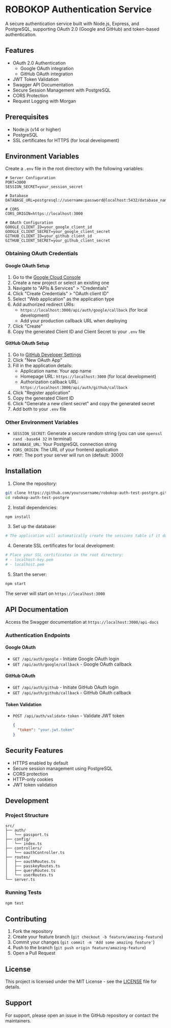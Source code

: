 # ROBOKOP Authentication Service

A secure authentication service built with Node.js, Express, and PostgreSQL, supporting OAuth 2.0 (Google and GitHub) and token-based authentication.

## Features

- OAuth 2.0 Authentication
  - Google OAuth integration
  - GitHub OAuth integration
- JWT Token Validation
- Swagger API Documentation
- Secure Session Management with PostgreSQL
- CORS Protection
- Request Logging with Morgan

## Prerequisites

- Node.js (v14 or higher)
- PostgreSQL
- SSL certificates for HTTPS (for local development)

## Environment Variables

Create a `.env` file in the root directory with the following variables:

```env
# Server Configuration
PORT=3000
SESSION_SECRET=your_session_secret

# Database
DATABASE_URL=postgresql://username:password@localhost:5432/database_name

# CORS
CORS_ORIGIN=https://localhost:3000

# OAuth Configuration
GOOGLE_CLIENT_ID=your_google_client_id
GOOGLE_CLIENT_SECRET=your_google_client_secret
GITHUB_CLIENT_ID=your_github_client_id
GITHUB_CLIENT_SECRET=your_github_client_secret
```

### Obtaining OAuth Credentials

#### Google OAuth Setup

1. Go to the [Google Cloud Console](https://console.cloud.google.com/)
2. Create a new project or select an existing one
3. Navigate to "APIs & Services" > "Credentials"
4. Click "Create Credentials" > "OAuth client ID"
5. Select "Web application" as the application type
6. Add authorized redirect URIs:
   - `https://localhost:3000/api/auth/google/callback` (for local development)
   - Add your production callback URL when deploying
7. Click "Create"
8. Copy the generated Client ID and Client Secret to your `.env` file

#### GitHub OAuth Setup

1. Go to [GitHub Developer Settings](https://github.com/settings/developers)
2. Click "New OAuth App"
3. Fill in the application details:
   - Application name: Your app name
   - Homepage URL: `https://localhost:3000` (for local development)
   - Authorization callback URL: `https://localhost:3000/api/auth/github/callback`
4. Click "Register application"
5. Copy the generated Client ID
6. Click "Generate a new client secret" and copy the generated secret
7. Add both to your `.env` file

### Other Environment Variables

- `SESSION_SECRET`: Generate a secure random string (you can use `openssl rand -base64 32` in terminal)
- `DATABASE_URL`: Your PostgreSQL connection string
- `CORS_ORIGIN`: The URL of your frontend application
- `PORT`: The port your server will run on (default: 3000)

## Installation

1. Clone the repository:

```bash
git clone https://github.com/yourusername/robokop-auth-test-postgre.git
cd robokop-auth-test-postgre
```

2. Install dependencies:

```bash
npm install
```

3. Set up the database:

```bash
# The application will automatically create the sessions table if it doesn't exist
```

4. Generate SSL certificates for local development:

```bash
# Place your SSL certificates in the root directory:
# - localhost-key.pem
# - localhost.pem
```

5. Start the server:

```bash
npm start
```

The server will start on `https://localhost:3000`

## API Documentation

Access the Swagger documentation at `https://localhost:3000/api-docs`

### Authentication Endpoints

#### Google OAuth

- `GET /api/auth/google` - Initiate Google OAuth login
- `GET /api/auth/google/callback` - Google OAuth callback

#### GitHub OAuth

- `GET /api/auth/github` - Initiate GitHub OAuth login
- `GET /api/auth/github/callback` - GitHub OAuth callback

#### Token Validation

- `POST /api/auth/validate-token` - Validate JWT token
  ```json
  {
    "token": "your.jwt.token"
  }
  ```

## Security Features

- HTTPS enabled by default
- Secure session management using PostgreSQL
- CORS protection
- HTTP-only cookies
- JWT token validation

## Development

### Project Structure

```
src/
├── auth/
│   └── passport.ts
├── config/
│   └── index.ts
├── controllers/
│   └── oauthController.ts
├── routes/
│   ├── oauthRoutes.ts
│   ├── passkeyRoutes.ts
│   ├── queryRoutes.ts
│   └── userRoutes.ts
└── server.ts
```

### Running Tests

```bash
npm test
```

## Contributing

1. Fork the repository
2. Create your feature branch (`git checkout -b feature/amazing-feature`)
3. Commit your changes (`git commit -m 'Add some amazing feature'`)
4. Push to the branch (`git push origin feature/amazing-feature`)
5. Open a Pull Request

## License

This project is licensed under the MIT License - see the [LICENSE](LICENSE) file for details.

## Support

For support, please open an issue in the GitHub repository or contact the maintainers.
